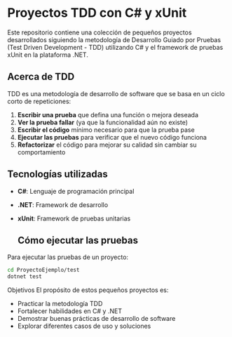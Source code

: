 # Proyectos TDD con C# y xUnit

Este repositorio contiene una colección de pequeños proyectos desarrollados siguiendo la metodología de Desarrollo Guiado por Pruebas (Test Driven Development - TDD) utilizando C# y el framework de pruebas xUnit en la plataforma .NET.

## Acerca de TDD

TDD es una metodología de desarrollo de software que se basa en un ciclo corto de repeticiones:

1. **Escribir una prueba** que defina una función o mejora deseada
2. **Ver la prueba fallar** (ya que la funcionalidad aún no existe)
3. **Escribir el código** mínimo necesario para que la prueba pase
4. **Ejecutar las pruebas** para verificar que el nuevo código funciona
5. **Refactorizar** el código para mejorar su calidad sin cambiar su comportamiento

## Tecnologías utilizadas

- **C#**: Lenguaje de programación principal
- **.NET**: Framework de desarrollo
- **xUnit**: Framework de pruebas unitarias

  ## Cómo ejecutar las pruebas

Para ejecutar las pruebas de un proyecto:

```bash
cd ProyectoEjemplo/test
dotnet test
```

Objetivos
El propósito de estos pequeños proyectos es:

- Practicar la metodología TDD
- Fortalecer habilidades en C# y .NET
- Demostrar buenas prácticas de desarrollo de software
- Explorar diferentes casos de uso y soluciones

